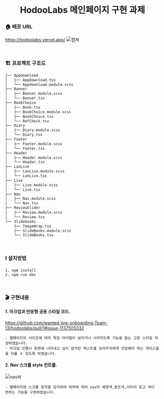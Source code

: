<h1 align= "center"> HodooLabs 메인페이지 구현 과제</h1>

### :house: 배포 URL
https://hodoolabs.vercel.app/
![캡쳐](https://user-images.githubusercontent.com/85682854/154102208-ef02b9a7-0053-44eb-8c55-d6687439cc2b.png)

<br/>

### 🏗 프로젝트 구조도

```html
├── Appdownload
│   ├── AppDownload.tsx
│   └── Appdownload.module.scss
├── Banner
│   ├── Banner.module.scss
│   └── Banner.tsx
├── BookChoice
│   ├── Book.tsx
│   ├── BookChoice.module.scss
│   ├── BookChoice.tsx
│   └── RefCheck.tsx
├── Diary
│   ├── Diary.module.scss
│   └── Diary.tsx
├── Footer
│   ├── Footer.module.scss
│   └── Footer.tsx
├── Header
│   ├── Header.module.scss
│   └── Header.tsx
├── LanLive
│   ├── LanLive.module.scss
│   └── LanLive.tsx
├── Live
│   ├── Live.module.scss
│   └── Live.tsx
├── Nav
│   ├── Nav.module.scss
│   └── Nav.tsx
├── ReviewSlider
│   ├── Review.module.scss
│   └── Review.tsx
└── Slidebooks
    ├── ImageWrap.tsx
    ├── SlideBooks.module.scss
    └── SlideBooks.tsx
```
<br/>

### :exclamation: 설치방법

```
1. npm install
2. npm run dev
```

<br/>

### :clapper: 구현내용

#### 1. 마크업과 반응형 공용 스타일 코드. 
https://github.com/wanted-pre-onboarding-Team-13/hodoolabs/pull/1#issue-1137505332
```
- 웹페이지의 사이즈에 따라 특정 아이템이 보이거나 사라지도록 기능을 돕는 고용 스타일 작성하였습니다.
- 마크업 진행시 화면에 나타내고 싶지 않지만 텍스트를 브라우저에게 전달해야 하는 케이스들을 다룰 수 있도록 하였습니다.
```
#### 2. Nav 스크롤 style 컨트롤.

![nav바](https://user-images.githubusercontent.com/77766718/154122918-9d738590-b4cd-4ded-9d36-51ee51ad0740.gif)

```
- 웹페이지에 스크롤 동작을 감지하여 여부에 따라 nav의 배경색,폰트색,이미지 로고 색이 변하는 기능을 구현하였습니다.
```



